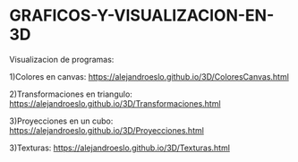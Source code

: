 # GRAFICOS-Y-VISUALIZACION-EN-3D
Visualizacion de programas:

1)Colores en canvas: 
https://alejandroeslo.github.io/3D/ColoresCanvas.html

2)Transformaciones en triangulo: 
https://alejandroeslo.github.io/3D/Transformaciones.html

3)Proyecciones en un cubo: 
https://alejandroeslo.github.io/3D/Proyecciones.html

3)Texturas: 
https://alejandroeslo.github.io/3D/Texturas.html
